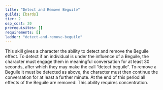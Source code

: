 ```yaml
---
title: "Detect and Remove Beguile"
guilds: [bards]
tier: 2
osp_cost: 20
prerequisites: []
requirements: []
ladder: "detect-and-remove-beguile"
---
```

This skill gives a character the ability to detect and remove the Beguile effect. To detect if an individual is under the influence of a Beguile, the character must engage them in meaningful conversation for at least 30 seconds, after which they may make the call “detect beguile”. To remove a Beguile it must be detected as above, the character must then continue the conversation for at least a further minute. At the end of this period all effects of the Beguile are removed. This ability requires concentration.